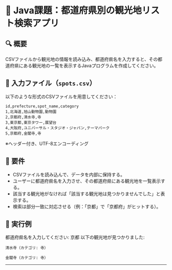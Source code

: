 # 📘 Java課題：都道府県別の観光地リスト検索アプリ

## 🔍 概要
CSVファイルから観光地の情報を読み込み、都道府県名を入力すると、その都道府県にある観光地の一覧を表示するJavaプログラムを作成してください。

## 📂 入力ファイル（`spots.csv`）

以下のような形式のCSVファイルを用意してください：

```
id,prefecture,spot_name,category
1,北海道,旭山動物園,動物園
2,京都府,清水寺,寺
3,東京都,東京タワー,展望台
4,大阪府,ユニバーサル・スタジオ・ジャパン,テーマパーク
5,京都府,金閣寺,寺
```


※ヘッダー付き、UTF-8エンコーディング

## 🎯 要件
- CSVファイルを読み込んで、データを内部に保持する。
- ユーザーに都道府県名を入力させ、その都道府県にある観光地を一覧表示する。
- 該当する観光地がなければ「該当する観光地は見つかりませんでした」と表示する。
- 検索は部分一致に対応させる（例：「京都」で「京都府」がヒットする）。

## 🧪 実行例

都道府県名を入力してください: 京都
以下の観光地が見つかりました:
```
清水寺（カテゴリ: 寺）

金閣寺（カテゴリ: 寺）
```
---